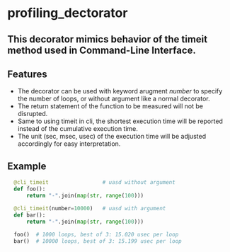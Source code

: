 # profiling_dectorator
## This decorator mimics behavior of the timeit method used in Command-Line Interface.

## **Features**
* The decorator can be used with keyword arugment *number* to specify the number of loops, or without argument like a normal decorator.
* The return statement of the function to be measured will not be disrupted.
* Same to using timeit in cli, the shortest execution time will be reported instead of the cumulative execution time.
* The unit (sec, msec, usec) of the execution time will be adjusted accordingly for easy interpretation. 

## **Example**
```python
  @cli_timeit                 # uasd without argument
  def foo():
      return "-".join(map(str, range(100)))

  @cli_timeit(number=10000)   # uasd with argument
  def bar():
      return "-".join(map(str, range(100)))
        
  foo()  # 1000 loops, best of 3: 15.020 usec per loop
  bar()  # 10000 loops, best of 3: 15.199 usec per loop
```
